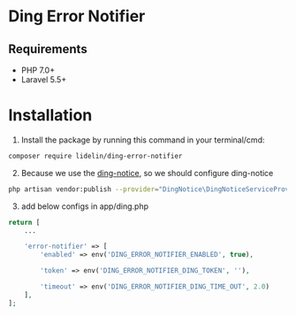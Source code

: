 # Ding Error Notifier

## Requirements
- PHP 7.0+
- Laravel 5.5+

# Installation

1. Install the package by running this command in your terminal/cmd:
```bash
composer require lidelin/ding-error-notifier
```

2. Because we use the [ding-notice](https://github.com/wowiwj/ding-notice), so we should configure ding-notice
```bash
php artisan vendor:publish --provider="DingNotice\DingNoticeServiceProvider"
``` 

3. add below configs in app/ding.php
```php
return [
    ...

    'error-notifier' => [
        'enabled' => env('DING_ERROR_NOTIFIER_ENABLED', true),

        'token' => env('DING_ERROR_NOTIFIER_DING_TOKEN', ''),

        'timeout' => env('DING_ERROR_NOTIFIER_DING_TIME_OUT', 2.0)
    ],
];
```
